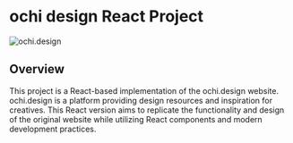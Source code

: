 # ochi design React Project

![ochi.design](https://ochi.design)

## Overview

This project is a React-based implementation of the ochi.design website. ochi.design is a platform providing design resources and inspiration for creatives. This React version aims to replicate the functionality and design of the original website while utilizing React components and modern development practices.



